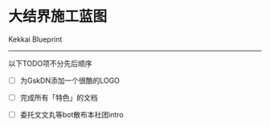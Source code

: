 # 大结界施工蓝图

Kekkai Blueprint

---

以下TODO项不分先后顺序

- [ ] 为GskDN添加一个很酷的LOGO

- [ ] 完成所有「特色」的文档

- [ ] 委托文文丸等bot散布本社团intro